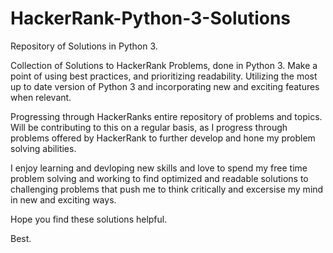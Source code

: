 # HackerRank-Python-3-Solutions
Repository of Solutions in Python 3.

Collection of Solutions to HackerRank Problems, done in Python 3. Make a point of using best practices, and prioritizing readability. Utilizing the most up to date version of Python 3 and incorporating new and exciting features when relevant. 

Progressing through HackerRanks entire repository of problems and topics. Will be contributing to this on a regular basis, as I progress through problems offered by HackerRank to further develop and hone my problem solving abilities. 

I enjoy learning and devloping new skills and love to spend my free time problem solving and working to find optimized and readable solutions to challenging problems that push me to think critically and excersise my mind in new and exciting ways.

Hope you find these solutions helpful.

Best.
